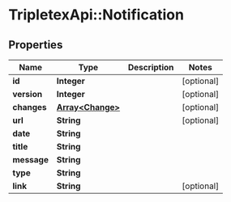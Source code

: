 # TripletexApi::Notification

## Properties
Name | Type | Description | Notes
------------ | ------------- | ------------- | -------------
**id** | **Integer** |  | [optional] 
**version** | **Integer** |  | [optional] 
**changes** | [**Array&lt;Change&gt;**](Change.md) |  | [optional] 
**url** | **String** |  | [optional] 
**date** | **String** |  | 
**title** | **String** |  | 
**message** | **String** |  | 
**type** | **String** |  | 
**link** | **String** |  | [optional] 


